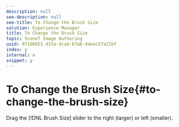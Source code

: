 ```yaml
---
description: null
seo-description: null
seo-title: To Change the Brush Size
solution: Experience Manager
title: To Change the Brush Size
topic: Scene7 Image Authoring
uuid: 07166651-d33a-4cad-b7a6-4aeec57a21bf
index: y
internal: n
snippet: y
---
```


# To Change the Brush Size{#to-change-the-brush-size}

Drag the [!DNL Brush Size] slider to the right (larger) or left (smaller). 
